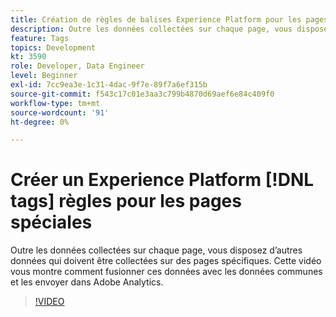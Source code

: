 ```yaml
---
title: Création de règles de balises Experience Platform pour les pages spéciales
description: Outre les données collectées sur chaque page, vous disposez d’autres données qui doivent être collectées sur des pages spécifiques. Cette vidéo vous montre comment fusionner ces données avec les données communes et les envoyer dans Adobe Analytics.
feature: Tags
topics: Development
kt: 3590
role: Developer, Data Engineer
level: Beginner
exl-id: 7cc9ea3e-1c31-4dac-9f7e-89f7a6ef315b
source-git-commit: f543c17c01e3aa3c799b4870d69aef6e84c409f0
workflow-type: tm+mt
source-wordcount: '91'
ht-degree: 0%

---
```


# Créer un Experience Platform [!DNL tags] règles pour les pages spéciales

Outre les données collectées sur chaque page, vous disposez d’autres données qui doivent être collectées sur des pages spécifiques. Cette vidéo vous montre comment fusionner ces données avec les données communes et les envoyer dans Adobe Analytics.

>[!VIDEO](https://video.tv.adobe.com/v/28770/?quality=12&learn=on)
